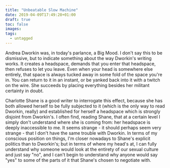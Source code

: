 ```yaml
---
title: "Unbeatable Slow Machine"
date: 2019-04-09T17:49:28+01:00
draft: true
toc: false
images:
tags: 
  - untagged
---
```

Andrea Dworkin was, in today's parlance, a Big Mood. I don't say this to be dismissive, but to indicate something about the way Dworkin's writing works. It creates a headspace, demands that you enter that headspace, then refuses to let you leave. Even when your head is somewhere else entirely, that space is always tucked away in some fold of the space you're in. You can return to it in an instant, or be yanked back into it with a twitch on the wire. She succeeds by placing everything besides her militant certainty in doubt.

Charlotte Shane is a good writer to interrogate this effect, because she has both allowed herself to be fully subjected to it (which is the only way to read Dworkin, really) and established for herself a headspace which is strongly disjoint from Dworkin's. I often find, reading Shane, that at a certain level I simply don't understand where she is coming from: her headspace is deeply inaccessible to me. It seems strange - it should perhaps seem very strange - that I don't have the same trouble with Dworkin. In terms of my conscious position on things, I'm closer nowadays to Shane's explicit politics than to Dworkin's; but in terms of where my head's at, I can fully understand why someone would look at the entirety of our sexual culture and just say "no", and I can't begin to understand why anyone would say "yes" to some of the parts of it that Shane's chosen to negotiate with.
